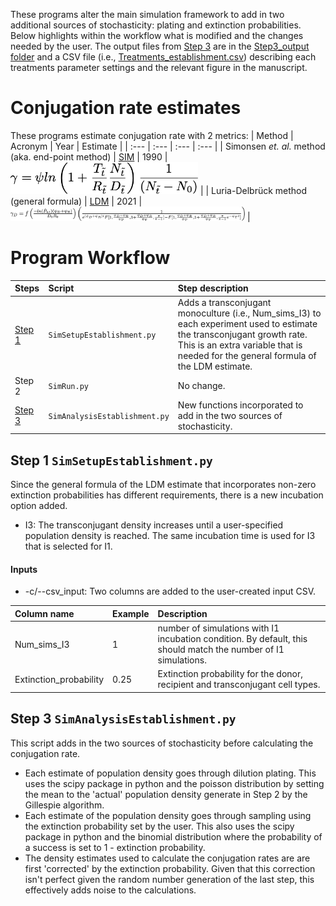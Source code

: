 These programs alter the main simulation framework to add in two additional sources of stochasticity: plating and extinction probabilities. Below highlights within the workflow what is modified and the changes needed by the user. The output files from [Step 3](#Step-3) are in the [Step3_output folder](https://github.com/livkosterlitz/LDM/tree/main/Simulations/Extension_failure_to_establish/Step3_output) and a CSV file (i.e., [Treatments_establishment.csv](https://github.com/livkosterlitz/LDM/blob/main/Simulations/Extension_failure_to_establish/Treatments_establishment.csv)) describing each treatments parameter settings and the relevant figure in the manuscript. 

# Conjugation rate estimates
These programs estimate conjugation rate with 2 metrics: 
| Method | Acronym | Year  | Estimate |
| :--- | :--- | :---  | :--- |
| Simonsen _et. al._ method <br>(aka. end-point method) | [SIM](https://doi.org/10.1099/00221287-136-11-2319) | 1990 | <img width="300" src="https://github.com/livkosterlitz/LDM/blob/main/Simulations/Images/SIM/SIM.png"> |
| Luria-Delbrück method <br>(general formula) | [LDM](https://doi.org/10.1101/2021.01.06.425583) | 2021 | <img  width="375" src="https://github.com/livkosterlitz/LDM/blob/main/Simulations/Images/LDM_general/LDM_general.png"> |

# Program Workflow

|Steps| Script |Step description|
| :--- | :--- | :--- |
| [Step 1](#Step-1) | `SimSetupEstablishment.py` | Adds a transconjugant monoculture (i.e., Num_sims_I3) to each experiment used to estimate the transconjugant growth rate. This is an extra variable that is needed for the general formula of the LDM estimate. |
| Step 2 | `SimRun.py` | No change. |
| [Step 3](#Step-3) | `SimAnalysisEstablishment.py` | New functions incorporated to add in the two sources of stochasticity.  |

## <a name="Step-1"></a> **Step 1** `SimSetupEstablishment.py`

Since the general formula of the LDM estimate that incorporates non-zero extinction probabilities has different requirements, there is a new incubation option added.
 
* I3: The transconjugant density increases until a user-specified population density is reached. The same incubation time is used for I3 that is selected for I1. 

#### Inputs
* -c/--csv_input: Two columns are added to the user-created input CSV.

| Column name | Example | Description | 
| :--- | :--- | :--- |
| Num_sims_I3 | 1 | number of simulations with I1 incubation condition. By default, this should match the number of I1 simulations. |
| Extinction_probability| 0.25 | Extinction probability for the donor, recipient and transconjugant cell types.|

## <a name="Step-3"></a> **Step 3**  `SimAnalysisEstablishment.py`

This script adds in the two sources of stochasticity before calculating the conjugation rate.
* Each estimate of population density goes through dilution plating. This uses the scipy package in python and the poisson distribution by setting the mean to the 'actual' population density generate in Step 2 by the Gillespie algorithm. 
* Each estimate of the population density goes through sampling using the extinction probability set by the user. This also uses the scipy package in python and the binomial distribution where the probability of a success is set to 1 - extinction probability. 
* The density estimates used to calculate the conjugation rates are are first 'corrected' by the extinction probability. Given that this correction isn't perfect given the random number generation of the last step, this effectively adds noise to the calculations.


